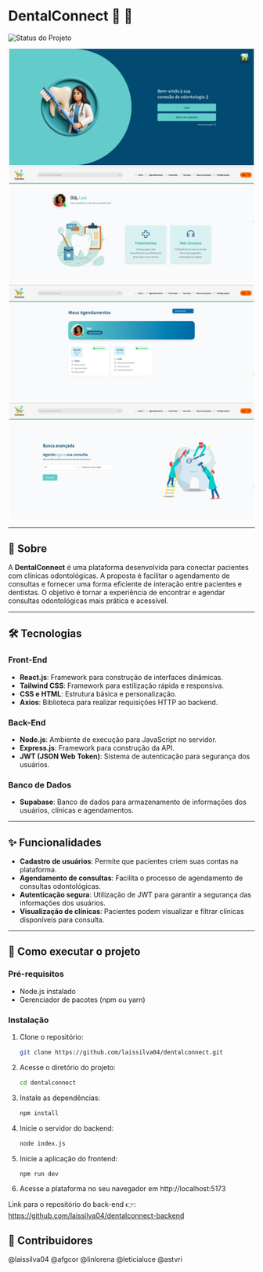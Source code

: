 # DentalConnect 🦷 💬

![Status do Projeto](https://img.shields.io/badge/Status-Concluído-brightgreen)

<div align="center">
  
  <img src="dentalconnect.inicio.png" alt="Tela inicial do DentalConnect" width="500px">
  <img src="dentalconnect.home.png" alt="Tela Home do DentalConnect" width="500px">
    <img src="dentalconnect.agendamentos.png" alt="Tela de agendamentos realizados do DentalConnect" width="500px">
  <img src="dentalconnect.buscaavancada.png" alt="Tela de busca avançada do DentalConnect" width="500px">
  
</div>

---

## 📝 Sobre

A **DentalConnect** é uma plataforma desenvolvida para conectar pacientes com clínicas odontológicas. A proposta é facilitar o agendamento de consultas e fornecer uma forma eficiente de interação entre pacientes e dentistas. O objetivo é tornar a experiência de encontrar e agendar consultas odontológicas mais prática e acessível.

---

## 🛠 Tecnologias

### Front-End  
- **React.js**: Framework para construção de interfaces dinâmicas.  
- **Tailwind CSS**: Framework para estilização rápida e responsiva.  
- **CSS e HTML**: Estrutura básica e personalização.  
- **Axios**: Biblioteca para realizar requisições HTTP ao backend.

### Back-End  
- **Node.js**: Ambiente de execução para JavaScript no servidor.  
- **Express.js**: Framework para construção da API.  
- **JWT (JSON Web Token)**: Sistema de autenticação para segurança dos usuários.

### Banco de Dados  
- **Supabase**: Banco de dados para armazenamento de informações dos usuários, clínicas e agendamentos.

---

## ✨ Funcionalidades

- **Cadastro de usuários**: Permite que pacientes criem suas contas na plataforma.  
- **Agendamento de consultas**: Facilita o processo de agendamento de consultas odontológicas.  
- **Autenticação segura**: Utilização de JWT para garantir a segurança das informações dos usuários.  
- **Visualização de clínicas**: Pacientes podem visualizar e filtrar clínicas disponíveis para consulta.

---

## 🚀 Como executar o projeto

### Pré-requisitos  
- Node.js instalado  
- Gerenciador de pacotes (npm ou yarn)

### Instalação

1. Clone o repositório:  
   ```bash
   git clone https://github.com/laissilva04/dentalconnect.git
2. Acesse o diretório do projeto:  
   ```bash
   cd dentalconnect
3. Instale as dependências:  
   ```bash
   npm install
4. Inicie o servidor do backend:  
   ```bash
   node index.js
5. Inicie a aplicação do frontend: 
   ```bash
   npm run dev
6. Acesse a plataforma no seu navegador em http://localhost:5173

Link para o repositório do back-end 👉: https://github.com/laissilva04/dentalconnect-backend

## 👥 Contribuidores
@laissilva04
@afgcor
@linlorena
@leticialuce
@astvri
